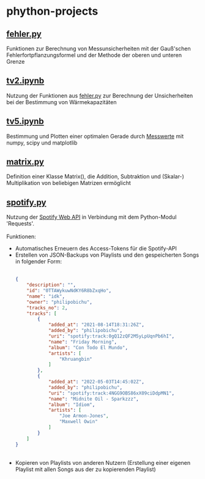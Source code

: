 # phython-projects
## <a href="fehler.py" id="fehler">fehler.py</a>
Funktionen zur Berechnung von Messunsicherheiten mit der Gauß'schen Fehlerfortpflanzungsformel und der Methode der oberen und unteren Grenze

## <a href="tv2.ipynb">tv2.ipynb</a>
Nutzung der Funktionen aus <a href="#fehler">fehler.py</a> zur Berechnung der Unsicherheiten bei der Bestimmung von Wärmekapazitäten

## <a href="tv5.ipynb">tv5.ipynb</a>
Bestimmung und Plotten einer optimalen Gerade durch <a href="tv5_messwerte.txt">Messwerte</a> mit numpy, scipy und matplotlib

## <a href="matrix.py">matrix.py</a>
Definition einer Klasse Matrix(), die Addition, Subtraktion und (Skalar-) Multiplikation von beliebigen Matrizen ermöglicht

## <a href="spotify.py">spotify.py</a>
Nutzung der <a href="https://developer.spotify.com/documentation/web-api/">Spotify Web API</a> in Verbindung mit dem Python-Modul 'Requests'. <br><br> Funktionen:
<ul>
    <li>
        Automatisches Erneuern des Access-Tokens für die Spotify-API
    </li>
    <li>
        Erstellen von JSON-Backups von Playlists und den gespeicherten Songs in folgender Form:
    </li><br>

~~~json 
{
    "description": "",
    "id": "0TTAWykuwNdKY6R8bZxqHo",
    "name": "idk",
    "owner": "philipobichu",
    "tracks_no": 2,
    "tracks": [
        {
            "added_at": "2021-08-14T18:31:26Z",
            "added_by": "philipobichu",
            "uri": "spotify:track:0gQ12zQF2M5yLpUqnPb6hI",
            "name": "Friday Morning",
            "album": "Con Todo El Mundo",
            "artists": [
                "Khruangbin"
            ]
        },
        {
            "added_at": "2022-05-03T14:45:02Z",
            "added_by": "philipobichu",
            "uri": "spotify:track:4NGG9OBS86xX09ciDdpMN1",
            "name": "Midnite Oil - Sparkzzz",
            "album": "Idiom",
            "artists": [
                "Joe Armon-Jones",
                "Maxwell Owin"
            ]
        }
    ]
}
~~~

<br>
<li>
    Kopieren von Playlists von anderen Nutzern (Erstellung einer eigenen Playlist mit allen Songs aus der zu kopierenden Playlist)
</li>

</ul>


<ul>
   
</ul>

